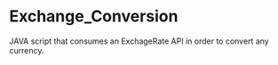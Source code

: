 # Exchange_Conversion
JAVA script that consumes an ExchageRate API in order to convert any currency.
